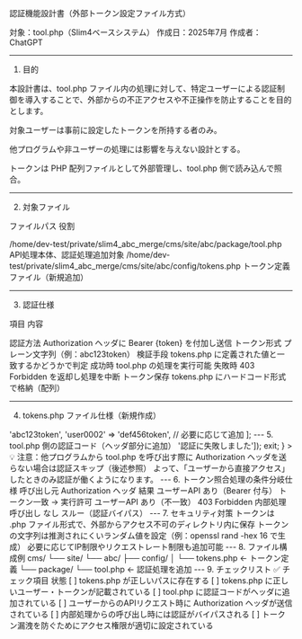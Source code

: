 認証機能設計書（外部トークン設定ファイル方式）

対象：tool.php（Slim4ベースシステム）
作成日：2025年7月
作成者：ChatGPT


---

1. 目的

本設計書は、tool.php ファイル内の処理に対して、特定ユーザーによる認証制御を導入することで、外部からの不正アクセスや不正操作を防止することを目的とします。

対象ユーザーは事前に設定したトークンを所持する者のみ。

他プログラムや非ユーザーの処理には影響を与えない設計とする。

トークンは PHP 配列ファイルとして外部管理し、tool.php 側で読み込んで照合。



---

2. 対象ファイル

ファイルパス	役割

/home/dev-test/private/slim4_abc_merge/cms/site/abc/package/tool.php	API処理本体、認証処理追加対象
/home/dev-test/private/slim4_abc_merge/cms/site/abc/config/tokens.php	トークン定義ファイル（新規追加）



---

3. 認証仕様

項目	内容

認証方法	Authorization ヘッダに Bearer {token} を付加し送信
トークン形式	プレーン文字列（例：abc123token）
検証手段	tokens.php に定義された値と一致するかどうかで判定
成功時	tool.php の処理を実行可能
失敗時	403 Forbidden を返却し処理を中断
トークン保存	tokens.php にハードコード形式で格納（配列）



---

4. tokens.php ファイル仕様（新規作成）

<?php
// 認証トークン設定
return [
    'user0001' => 'abc123token',
    'user0002' => 'def456token',
    // 必要に応じて追加
];


---

5. tool.php 側の認証コード（ヘッダ部分に追加）

<?php

// 外部トークン設定ファイルの読み込み
$tokenList = include __DIR__ . '/../config/tokens.php';

// Authorizationヘッダからトークン取得
$authHeader = $_SERVER['HTTP_AUTHORIZATION'] ?? '';
$token = str_replace('Bearer ', '', $authHeader);

// トークンリストから照合
$authenticated = in_array($token, $tokenList);

// 認証失敗時は403を返して終了
if ($authHeader && !$authenticated) {
    header('HTTP/1.1 403 Forbidden');
    echo json_encode(['error' => '認証に失敗しました']);
    exit;
}

> 💡 注意：他プログラムから tool.php を呼び出す際に Authorization ヘッダを送らない場合は認証スキップ（後述参照）
よって、「ユーザーから直接アクセス」したときのみ認証が働くようになります。




---

6. トークン照合処理の条件分岐仕様

呼び出し元	Authorization ヘッダ	結果

ユーザーAPI	あり（Bearer 付与）	トークン一致 → 実行許可
ユーザーAPI	あり（不一致）	403 Forbidden
内部処理呼び出し	なし	スルー（認証バイパス）



---

7. セキュリティ対策

トークンは .php ファイル形式で、外部からアクセス不可のディレクトリ内に保存

トークンの文字列は推測されにくいランダム値を設定（例：openssl rand -hex 16 で生成）

必要に応じてIP制限やリクエストレート制限も追加可能



---

8. ファイル構成例

cms/
└── site/
    └── abc/
        ├── config/
        │   └── tokens.php      ← トークン定義
        └── package/
            └── tool.php        ← 認証処理を追加


---

9. チェックリスト ✅

チェック項目	状態

[ ] tokens.php が正しいパスに存在する	
[ ] tokens.php に正しいユーザー・トークンが記載されている	
[ ] tool.php に認証コードがヘッダに追加されている	
[ ] ユーザーからのAPIリクエスト時に Authorization ヘッダが送信されている	
[ ] 内部処理からの呼び出し時には認証がバイパスされる	
[ ] トークン漏洩を防ぐためにアクセス権限が適切に設定されている	

